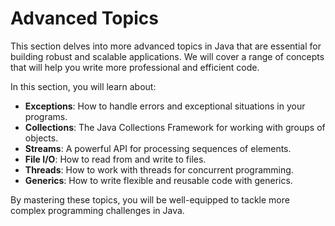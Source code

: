 # Advanced Topics

This section delves into more advanced topics in Java that are essential for building robust and scalable applications. We will cover a range of concepts that will help you write more professional and efficient code.

In this section, you will learn about:

- **Exceptions**: How to handle errors and exceptional situations in your programs.
- **Collections**: The Java Collections Framework for working with groups of objects.
- **Streams**: A powerful API for processing sequences of elements.
- **File I/O**: How to read from and write to files.
- **Threads**: How to work with threads for concurrent programming.
- **Generics**: How to write flexible and reusable code with generics.

By mastering these topics, you will be well-equipped to tackle more complex programming challenges in Java.
